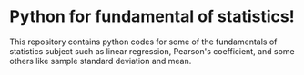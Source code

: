 # Python for fundamental of statistics!
This repository contains python codes for some of the fundamentals of statistics subject such as linear regression, Pearson's coefficient, and some others like sample standard deviation and mean.
